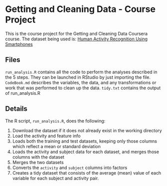 
Getting and Cleaning Data - Course Project
==========================================

This is the course project for the Getting and Cleaning Data Coursera course.
The dataset being used is: [Human Activity Recognition Using Smartphones](http://archive.ics.uci.edu/ml/datasets/Human+Activity+Recognition+Using+Smartphones)

## Files
`run_analysis.R` contains all the code to perform the analyses described in the 5 steps. They can be launched in RStudio by just importing the file.
`CodeBook.md` describes the variables, the data, and any transformations or work that was performed to clean up the data.
`tidy.txt` contains the output of run_analysis.R

## Details 
The R script, `run_analysis.R`, does the following:
        
1. Download the dataset if it does not already exist in the working directory
2. Load the activity and feature info
3. Loads both the training and test datasets, keeping only those columns which
reflect a mean or standard deviation
4. Loads the activity and subject data for each dataset, and merges those
columns with the dataset
5. Merges the two datasets
6. Converts the `activity` and `subject` columns into factors
7. Creates a tidy dataset that consists of the average (mean) value of each
variable for each subject and activity pair.
 